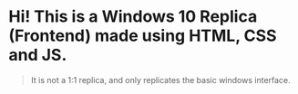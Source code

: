 # Hi! This is a Windows 10 Replica (Frontend) made using HTML, CSS and JS.
> It is not a 1:1 replica, and only replicates the basic windows interface.
